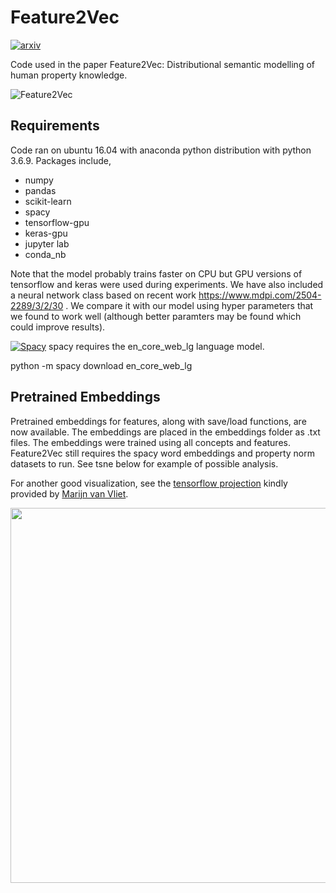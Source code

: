 # Feature2Vec
[![arxiv](http://img.shields.io/badge/math.CO-arXiv%3A1908.11439-B31B1B.svg)](https://arxiv.org/abs/1908.11439)

Code used in the paper Feature2Vec: Distributional semantic modelling of human property knowledge. 

![Feature2Vec](https://github.com/stevend94/Feature2Vec/blob/master/imgs/arch5.png)

## Requirements 
Code ran on ubuntu 16.04 with anaconda python distribution with python 3.6.9. Packages include,
* numpy
* pandas
* scikit-learn
* spacy 
* tensorflow-gpu
* keras-gpu
* jupyter lab 
* conda_nb 

Note that the model probably trains faster on CPU but GPU versions of tensorflow and keras were used during experiments. We have also included a neural network class based on recent work https://www.mdpi.com/2504-2289/3/2/30 . We compare it with our model using hyper parameters that we found to work well (although better paramters may be found which could improve results).

[![Spacy](http://img.shields.io/badge/spacy%3A-008000.svg)](https://spacy.io/models/en)
spacy requires the en_core_web_lg language model.

python -m spacy download en_core_web_lg 

## Pretrained Embeddings 
Pretrained embeddings for features, along with save/load functions, are now available. The embeddings are placed in the embeddings folder as .txt files. The embeddings were trained using all concepts and features. Feature2Vec still requires the spacy word embeddings and property norm datasets to run. See tsne below for example  of possible analysis.

For another good visualization, see the [tensorflow projection](https://projector.tensorflow.org/?config=https://raw.githubusercontent.com/wmvanvliet/Feature2Vec/tf_projector/embeddings/projector_config.json) kindly provided by [Marijn van Vliet](https://github.com/wmvanvliet).


<img align="center" width="800" height="600" src="https://github.com/stevend94/Feature2Vec/blob/master/imgs/tsne.png">




